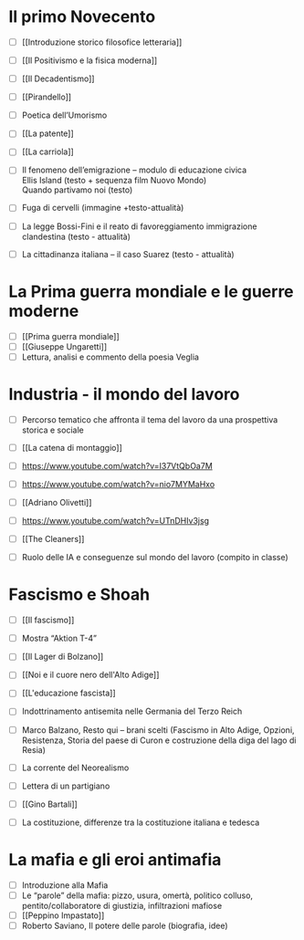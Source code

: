 # Il primo Novecento
- [ ] [[Introduzione storico filosofice letteraria]]
- [ ] [[Il Positivismo e la fisica moderna]]
- [ ] [[Il Decadentismo]]
- [ ] [[Pirandello]]
- [ ] Poetica dell’Umorismo
- [ ] [[La patente]]
- [ ] [[La carriola]]
- [ ] Il fenomeno dell’emigrazione – modulo di educazione civica  
      Ellis Island (testo + sequenza film Nuovo Mondo)  
      Quando partivamo noi (testo)
- [ ] Fuga di cervelli (immagine +testo-attualità)
- [ ] La legge Bossi-Fini e il reato di favoreggiamento immigrazione clandestina (testo - attualità)
- [ ] La cittadinanza italiana – il caso Suarez (testo - attualità)


# La Prima guerra mondiale e le guerre moderne
- [ ] [[Prima guerra mondiale]]
- [ ] [[Giuseppe Ungaretti]]
- [ ] Lettura, analisi e commento della poesia Veglia

# Industria - il mondo del lavoro
- [ ] Percorso tematico che affronta il tema del lavoro da una prospettiva storica e sociale
- [ ] [[La catena di montaggio]]
- [ ] https://www.youtube.com/watch?v=I37VtQbOa7M
- [ ] https://www.youtube.com/watch?v=nio7MYMaHxo
- [ ] [[Adriano Olivetti]]
- [ ] https://www.youtube.com/watch?v=UTnDHIv3jsg
- [ ] [[The Cleaners]]
- [ ] Ruolo delle IA e conseguenze sul mondo del lavoro (compito in classe)


# Fascismo e Shoah
- [ ] [[Il fascismo]]
- [ ] Mostra “Aktion T-4”
- [ ] [[Il Lager di Bolzano]]
- [ ] [[Noi e il cuore nero dell'Alto Adige]]
- [ ] [[L'educazione fascista]]
- [ ] Indottrinamento antisemita nelle Germania del Terzo Reich
- [ ] Marco Balzano, Resto qui – brani scelti (Fascismo in Alto Adige, Opzioni, Resistenza, Storia del paese di Curon e costruzione della diga del lago di Resia)
- [ ] La corrente del Neorealismo
- [ ] Lettera di un partigiano
- [ ] [[Gino Bartali]]
- [ ] La costituzione, differenze tra la costituzione italiana e tedesca


# La mafia e gli eroi antimafia
- [ ] Introduzione alla Mafia
- [ ] Le “parole” della mafia: pizzo, usura, omertà, politico colluso, pentito/collaboratore di giustizia, infiltrazioni mafiose
- [ ] [[Peppino Impastato]]
- [ ] Roberto Saviano, Il potere delle parole (biografia, idee)